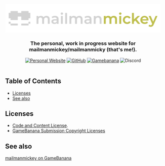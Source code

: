 ![Logo](global_assets/img/logo.png)

<div align="center">

### The personal, <b>work in progress</b> website for mailmanmickey/mailmanmicky (that's me!).

[![Personal Website](https://img.shields.io/badge/mailmanmicky.github.io-bf4d4d?style=for-the-badge)](https://mailmanmicky.github.io/)
[![GitHub](https://img.shields.io/badge/-GitHub-161B22?style=for-the-badge)](https://github.com/mailmanmicky)
[![Gamebanana](https://img.shields.io/badge/-GameBanana-FFE033?style=for-the-badge)](https://gamebanana.com/members/1734849)
![Discord](https://img.shields.io/badge/mailmanmickey%234800-%235865F2?style=for-the-badge) 
<br><br>

</div>


## Table of Contents
- [Licenses](https://github.com/mailmanmicky/mailmanmicky.github.io/blob/main/README.md#licenses)
- [See also](https://github.com/mailmanmicky/mailmanmicky.github.io/blob/main/README.md#see-also)

## Licenses
- [Code and Content License](https://github.com/mailmanmicky/mailmanmicky.github.io/blob/main/License.md).
- [GameBanana Submission Copyright Licenses ](https://github.com/mailmanmicky/mailmanmicky.github.io/copyright/license.html)

## See also
[mailmanmickey on GameBanana](https://gamebanana.com/members/1734849)
